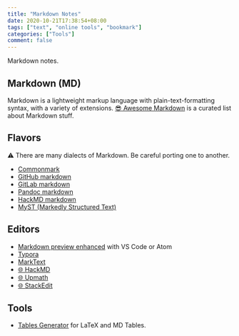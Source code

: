 ```yaml
---
title: "Markdown Notes"
date: 2020-10-21T17:38:54+08:00
tags: ["text", "online tools", "bookmark"]
categories: ["Tools"]
comment: false
---
```


Markdown notes.

<!--more-->

## Markdown (MD)

Markdown is a lightweight markup language with plain-text-formatting syntax, with a variety of extensions.
[😎 Awesome Markdown](https://github.com/mundimark/awesome-markdown) is a curated list about Markdown stuff.

## Flavors

⚠️ There are many dialects of Markdown. Be careful porting one to another.
- [Commonmark](https://commonmark.org/help/)
- [GitHub markdown](https://guides.github.com/features/mastering-markdown/)
- [GitLab markdown](https://docs.gitlab.com/ee/user/markdown.html)
- [Pandoc markdown](https://pandoc.org/MANUAL.html#pandocs-markdown)
- [HackMD markdown](https://hackmd.io/@eMP9zQQ0Qt6I8Uqp2Vqy6w/SyiOheL5N/%2FBVqowKshRH246Q7UDyodFA?type=book)
- [MyST (Markedly Structured Text)](https://jupyterbook.org/content/myst.html)

## Editors

- [Markdown preview enhanced](https://shd101wyy.github.io/markdown-preview-enhanced/#/) with VS Code or Atom
- [Typora](https://typora.io/)
- [MarkText](https://marktext.app/)
- [🌐 HackMD](https://commonmark.org/help/)
- [🌐 Upmath](https://upmath.me/)
- [🌐 StackEdit](https://stackedit.io/)

## Tools
- [Tables Generator](https://www.tablesgenerator.com/) for LaTeX and MD Tables.
